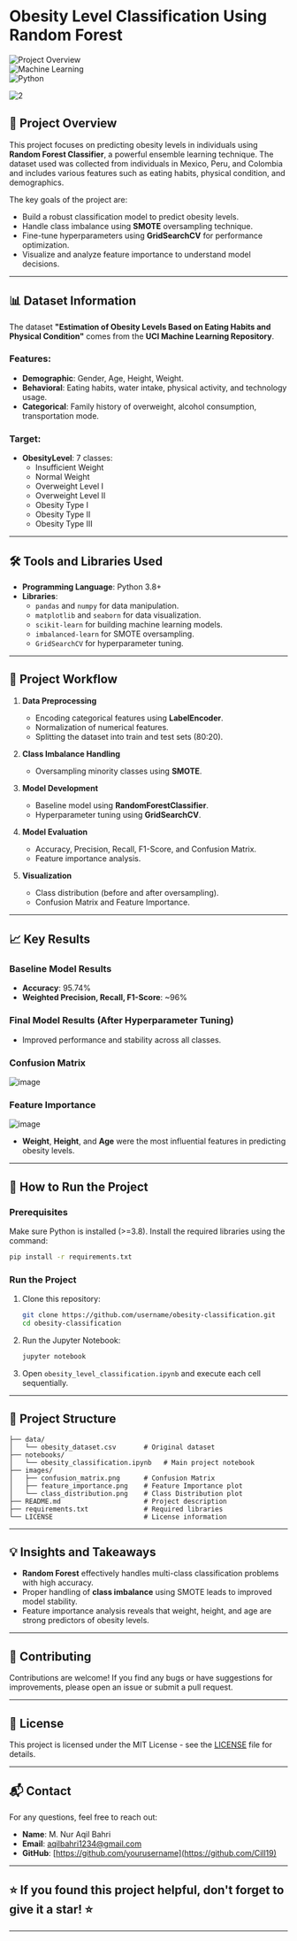 # **Obesity Level Classification Using Random Forest**

![Project Overview](https://img.shields.io/badge/Project%20Status-Completed-brightgreen)  
![Machine Learning](https://img.shields.io/badge/Machine%20Learning-Random%20Forest-blue)  
![Python](https://img.shields.io/badge/Language-Python%203.8%2B-blue)

![2](https://github.com/user-attachments/assets/de825fcb-c668-4af8-8a20-a08d3d8eb0c7)

## 🎯 **Project Overview**

This project focuses on predicting obesity levels in individuals using **Random Forest Classifier**, a powerful ensemble learning technique. The dataset used was collected from individuals in Mexico, Peru, and Colombia and includes various features such as eating habits, physical condition, and demographics.

The key goals of the project are:
- Build a robust classification model to predict obesity levels.
- Handle class imbalance using **SMOTE** oversampling technique.
- Fine-tune hyperparameters using **GridSearchCV** for performance optimization.
- Visualize and analyze feature importance to understand model decisions.

---

## 📊 **Dataset Information**

The dataset **"Estimation of Obesity Levels Based on Eating Habits and Physical Condition"** comes from the **UCI Machine Learning Repository**.

### **Features**:
- **Demographic**: Gender, Age, Height, Weight.
- **Behavioral**: Eating habits, water intake, physical activity, and technology usage.
- **Categorical**: Family history of overweight, alcohol consumption, transportation mode.

### **Target**:
- **ObesityLevel**: 7 classes:
   - Insufficient Weight  
   - Normal Weight  
   - Overweight Level I  
   - Overweight Level II  
   - Obesity Type I  
   - Obesity Type II  
   - Obesity Type III  

---

## 🛠️ **Tools and Libraries Used**

- **Programming Language**: Python 3.8+
- **Libraries**:
  - `pandas` and `numpy` for data manipulation.
  - `matplotlib` and `seaborn` for data visualization.
  - `scikit-learn` for building machine learning models.
  - `imbalanced-learn` for SMOTE oversampling.
  - `GridSearchCV` for hyperparameter tuning.

---

## 🚀 **Project Workflow**

1. **Data Preprocessing**
   - Encoding categorical features using **LabelEncoder**.
   - Normalization of numerical features.
   - Splitting the dataset into train and test sets (80:20).

2. **Class Imbalance Handling**
   - Oversampling minority classes using **SMOTE**.

3. **Model Development**
   - Baseline model using **RandomForestClassifier**.
   - Hyperparameter tuning using **GridSearchCV**.

4. **Model Evaluation**
   - Accuracy, Precision, Recall, F1-Score, and Confusion Matrix.
   - Feature importance analysis.

5. **Visualization**
   - Class distribution (before and after oversampling).
   - Confusion Matrix and Feature Importance.

---

## 📈 **Key Results**

### **Baseline Model Results**
- **Accuracy**: 95.74%  
- **Weighted Precision, Recall, F1-Score**: ~96%

### **Final Model Results (After Hyperparameter Tuning)**
- Improved performance and stability across all classes.

### **Confusion Matrix**
![image](https://github.com/user-attachments/assets/79e52757-69bd-493f-bfe3-53fe807e05ff)


### **Feature Importance**
![image](https://github.com/user-attachments/assets/a0b9c823-6b3a-493b-ab5e-54a35aba25fe)


- **Weight**, **Height**, and **Age** were the most influential features in predicting obesity levels.

---

## 🧩 **How to Run the Project**

### **Prerequisites**
Make sure Python is installed (>=3.8). Install the required libraries using the command:

```bash
pip install -r requirements.txt
```

### **Run the Project**
1. Clone this repository:
   ```bash
   git clone https://github.com/username/obesity-classification.git
   cd obesity-classification
   ```
2. Run the Jupyter Notebook:
   ```bash
   jupyter notebook
   ```
3. Open `obesity_level_classification.ipynb` and execute each cell sequentially.

---

## 📂 **Project Structure**

```
├── data/
│   └── obesity_dataset.csv       # Original dataset
├── notebooks/
│   └── obesity_classification.ipynb   # Main project notebook
├── images/
│   ├── confusion_matrix.png      # Confusion Matrix
│   ├── feature_importance.png    # Feature Importance plot
│   └── class_distribution.png    # Class Distribution plot
├── README.md                     # Project description
├── requirements.txt              # Required libraries
└── LICENSE                       # License information
```

---

## 💡 **Insights and Takeaways**
- **Random Forest** effectively handles multi-class classification problems with high accuracy.
- Proper handling of **class imbalance** using SMOTE leads to improved model stability.
- Feature importance analysis reveals that weight, height, and age are strong predictors of obesity levels.

---

## 🤝 **Contributing**
Contributions are welcome! If you find any bugs or have suggestions for improvements, please open an issue or submit a pull request.

---

## 📜 **License**
This project is licensed under the MIT License - see the [LICENSE](LICENSE) file for details.

---

## 📬 **Contact**
For any questions, feel free to reach out:

- **Name**: M. Nur Aqil Bahri  
- **Email**: aqilbahri1234@gmail.com  
- **GitHub**: [https://github.com/yourusername](https://github.com/Cill19)

---

## ⭐ **If you found this project helpful, don't forget to give it a star!** ⭐

---

